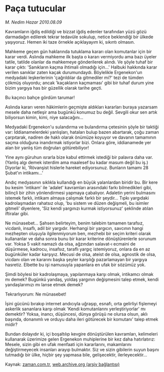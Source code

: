 # Paça tutucular

*M. Nedim Hazar 2010.08.09*

<td class="columnist-detail">
<p>Kavramların iğdiş edildiği ve bizzat iğdiş edenler tarafından yüzü gözü darmadağın edilerek tekrar tedavüle sokulup, netice beklendiği bir ülkede yaşıyoruz. Hemen iki taze örnekle açıklayayım ki, sıkıntı olmasın.</p>
<p>
<div id="haberMetinDiv">
<p>Mahkeme geçen gün haklarında tutuklama kararı olan komutanlar için bir karar verdi. Aslında mahkeme ilk başta o kararı vermiyordu ama bazı üyeler tatile, tatilde olanlar da mahkemeye gönderilerek alındı. Ve şöyle tuhaf bir karar çıktı: 'Sanıkların kaçma ihtimali olmadığı için...' Halbuki hakkında karar verilen sanıklar zaten kaçak durumundaydı. Böylelikle Ergenekon'un medyadaki leşkerlerinin 'çağrıldılar da gitmediler mi?' tezi de tümden çökmüş oluyordu; ancak 'kaçakların kaçmaması' gibi bir tuhaf durum yine bizim yargıya has bir güzellik olarak tarihe geçti.
<p>Bu kaçıncı bahçe gördüm tarumar!
<p>Aslında kararı veren hâkimlerin geçmişte aldıkları kararları buraya yazarsam mesele daha netleşir ama bugünkü konumuz bu değil. Sevgili okur sen artık biliyorsun kimin, kimi, niye salacağını...
<p>Medyadaki Ergenekon'u sulandırma ve bulandırma çetesinin şöyle bir taktiği var: İddianamelerdeki yanlışları, hataları bulup bazen abartarak, çoğu zaman çarpıtarak, nadiren de haklı olarak önümüze koyuyor ve davanın tamamının saçma olduğuna inandırmak istiyorlar bizi. Onlara göre, iddianamede yer alan bir yanlış tüm doğruları götürebiliyor!
<p>Yine aynı güruhun ısrarla bize kabul ettirmek istediği bir palavra daha var. (Yanlış algı demek isterdim ama maalesef bu kadar masum değil bu iş.) Diyorlar ki, 'Rövanşist hislerle hareket ediyorsunuz. Bunların tamamı 28 Şubat'ın intikamı...'
<p>Andıç medyasının sıklıkla kullandığı en büyük yalanlardan biridir bu. Bir kere bu kesim 'intikam' ile 'adalet' kavramları arasındaki farkı bilmedikleri gibi, bilinçli bir zihin yönlendirmesi yapmaya çabalıyor. Adaletin yerini bulmasını istemek farklı, intikam almaya çalışmak farklı bir şeydir... Tıpkı yargıdaki kadrolaşmadan rahatsız olup, 'bu sistem ve düzen değişmeli, bu isimler gitmeli' diyenlere, 'Siz kendi yargınızı kurmak istiyorsunuz' şeklinde atılan iftiralar gibi.
<p>Ne münasebet... Şahsen belirteyim, benim talebim tamamen tarafsız, vicdanlı, insaflı, adil bir yargıdır. Herhangi bir yargıcın, savcının hangi mezhepten oluşuyla ilgilenmiyorum ben, mezhebi bir seçim kriteri olarak kullananlar ve daha sonra bunu bir karar kriterine dönüştürenlerle sorunum var. Yoksa 5 vakit namazlı da olsa, ağzından salavat-ı ecmaini de düşürmese, kadrocu, insafsız, taraflı yargıç istemiyoruz, onlara da en az bugünküler kadar karşıyız. Mecusi de olsa, ateist de olsa, agnostik de olsa, vicdanı olan ve kararını başka şeyler karşılığı pazarlamayan bir yargıya hasretiz. Elbette bu işi namusuyla yapanlara en ufak bir sözümüz yok.
<p>Şimdi böylesi bir kadrolaşmaya, yapılanmaya karşı olmak, intikamcı olmak mı demek? Bugünkü yandaş, yoldaş yargının değişmesini talep etmek, kendi yandaşlarımızı mı lanse etmek demek?
<p>Tekrarlıyorum: Ne münasebet!
<p>İşini gücünü bırakıp internet andıcıyla uğraşıp, esnafı, orta gelirliyi fişlemeyi askerlik sananlara karşı olmak 'Kendi komutanlarını yerleştiriyorlar' mı demektir? Yoksa, inancı, düşüncesi, dünya görüşü ne olursa olsun, aklı başında, donanımlı ve orduyu daha ileri götürecek bir komutanı' talep etmek midir?
<p>Bundan dolayıdır ki, içi boşaltılıp kevgire dönüştürülen kavramları, kelimeleri kullanarak üzerimize gelen Ergenekon muhiplerine bir kez daha hatırlatırız: Mesele, sizin gibi en ufak menfaati için kararlarını, makamlarını değiştirmeyecek insanları arayıp bulmaktır. Siz ve sizin gibilerin suyun başını tutmadığı bir ülke, hiçbir şey yapmasa bile, gelişecektir, ilerleyecektir... </p></p></p></p></p></p></p></p></p></p></p></div>
</p>
<a href="http://web.archive.org/web/20110105021040/mailto:n.hazar@zaman.com.tr">
</a></td>

Kaynak: [zaman.com.tr](http://zaman.com.tr/yazar.do?yazino=1013843), [web.archive.org (arşiv bağlantısı)](http://web.archive.org/web/20110105021040/http://www.zaman.com.tr/yazar.do?yazino=1013843)
